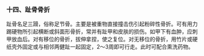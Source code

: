 ### 十四、趾骨骨折

趾骨名足三𨃴，俗称足节骨。主要是被重物直接撞击伤引起粉碎性骨折。可有用力踢硬物所引起横断或斜面形骨折，常并有趾甲和皮肤的损伤。如甲下有血肿，应刺甲放血后。对有移位的骨折，拔伸拿捏，使之复位。对无移位的骨折，用竹片或硬纸壳外固定或与相邻两健趾一起固定，2〜3周即可行走。此时可配合熏洗药物。
